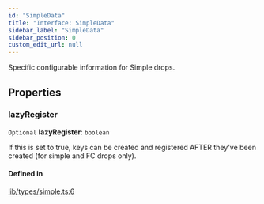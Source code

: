 ```yaml
---
id: "SimpleData"
title: "Interface: SimpleData"
sidebar_label: "SimpleData"
sidebar_position: 0
custom_edit_url: null
---
```


Specific configurable information for Simple drops.

## Properties

### lazyRegister

 `Optional` **lazyRegister**: `boolean`

If this is set to true, keys can be created and registered AFTER they've been created (for simple and FC drops only).

#### Defined in

[lib/types/simple.ts:6](https://github.com/keypom/keypom-js/blob/68bf90396/packages/core/src/lib/types/simple.ts#L6)
